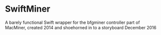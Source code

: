 # SwiftMiner

A barely functional Swift wrapper for the bfgminer controller part of MacMiner, created 2014 and shoehorned in to a storyboard December 2016
